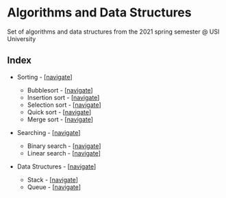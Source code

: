 # Algorithms and Data Structures

Set of algorithms and data structures from the 2021 spring semester @ USI University

## Index

- Sorting - [[navigate](https://github.com/edoriggio/algorithms-and-data-structures/tree/master/sorting)]
    - Bubblesort - [[navigate](https://github.com/edoriggio/algorithms-and-data-structures/tree/master/sorting/bubblesort.py)]
    - Insertion sort - [[navigate](https://github.com/edoriggio/algorithms-and-data-structures/tree/master/sorting/insertion_sort.py)]
    - Selection sort - [[navigate](https://github.com/edoriggio/algorithms-and-data-structures/tree/master/sorting/selection_sort.py)]
    - Quick sort - [[navigate](https://github.com/edoriggio/algorithms-and-data-structures/tree/master/sorting/quick_sort.py)]
    - Merge sort - [[navigate](https://github.com/edoriggio/algorithms-and-data-structures/tree/master/sorting/merge_sort.py)]
    <!-- - Heap sort - [[navigate](https://github.com/edoriggio/algorithms-and-data-structures/tree/master/sorting/heap_sort.py)] -->

- Searching - [[navigate](https://github.com/edoriggio/algorithms-and-data-structures/tree/master/searching)]
    - Binary search - [[navigate](https://github.com/edoriggio/algorithms-and-data-structures/tree/master/searching/binary_search.py)]
    - Linear search - [[navigate](https://github.com/edoriggio/algorithms-and-data-structures/tree/master/searching/linear_search.py)]

- Data Structures - [[navigate](https://github.com/edoriggio/algorithms-and-data-structures/tree/master/data_structures)]
    <!-- - Binary heap - [[navigate](https://github.com/edoriggio/algorithms-and-data-structures/tree/master/data_structures/binary_heap.py)] -->
    <!-- - Priority queue - [[navigate](https://github.com/edoriggio/algorithms-and-data-structures/tree/master/data_structures/priority_queue.py)] -->
    - Stack - [[navigate](https://github.com/edoriggio/algorithms-and-data-structures/tree/master/data_structures/stack.py)]
    - Queue - [[navigate](https://github.com/edoriggio/algorithms-and-data-structures/tree/master/data_structures/queue.py)]

<!-- - Miscellaneous - [[navigate](https://github.com/edoriggio/algorithms-and-data-structures/tree/master/misc)]
    - Selection - [[navigate](https://github.com/edoriggio/algorithms-and-data-structures/tree/master/misc/selection.py)]

- Graphs - [[navigate](https://github.com/edoriggio/algorithms-and-data-structures/tree/master/final/graphs)]
    - Breath First Search - [[navigate](https://github.com/edoriggio/algorithms-and-data-structures/tree/master/final/graphs/bfs.py)]
    - Depth First Search - [[navigate](https://github.com/edoriggio/algorithms-and-data-structures/tree/master/final/graphs/dfs.py)]
    
- Exercises
    - Midterm - [[navigate](https://github.com/edoriggio/algo-2021/tree/master/exercises/midterm)]
        - Exercise #1 - [[navigate](https://github.com/edoriggio/algo-2021/tree/master/exercises/midterm/%231.py)]
        - Exercise #2 - [[navigate](https://github.com/edoriggio/algo-2021/tree/master/exercises/midterm/%232.py)]
        - Exercise #3 - [[navigate](https://github.com/edoriggio/algo-2021/tree/master/exercises/midterm/%233.py)]
        - Exercise #4 - [[navigate](https://github.com/edoriggio/algo-2021/tree/master/exercises/midterm/%234.py)]
        - Exercise #5 - [[navigate](https://github.com/edoriggio/algo-2021/tree/master/exercises/midterm/%235.py)]
    - Exercise Sheet - [[navigate](https://github.com/edoriggio/algo-2021/tree/master/exercises/sheet)]
        - Exercise #2 - [[navigate](https://github.com/edoriggio/algo-2021/blob/master/exercises/sheet/%232.py)]
        - Exercise #12 - [[navigate](https://github.com/edoriggio/algo-2021/blob/master/exercises/sheet/%2312.py)]
        - Exercise #15 - [[navigate](https://github.com/edoriggio/algo-2021/blob/master/exercises/sheet/%2315.py)]
        - Exercise #22 - [[navigate](https://github.com/edoriggio/algo-2021/blob/master/exercises/sheet/%2322.py)]
        - Exercise #34 - [[navigate](https://github.com/edoriggio/algo-2021/blob/master/exercises/sheet/%2334.py)]
        - Exercise #41 - [[navigate](https://github.com/edoriggio/algo-2021/blob/master/exercises/sheet/%2341.py)]
        - Exercise #103 - [[navigate](https://github.com/edoriggio/algo-2021/blob/master/exercises/sheet/%23103.py)]
        - Exercise #124 - [[navigate](https://github.com/edoriggio/algo-2021/blob/master/exercises/sheet/%23124.py)]
        - Exercise #126 - [[navigate](https://github.com/edoriggio/algo-2021/blob/master/exercises/sheet/%23126.py)]
        - Exercise #139 - [[navigate](https://github.com/edoriggio/algo-2021/blob/master/exercises/sheet/%23139.py)]
        - Exercise #142 - [[navigate](https://github.com/edoriggio/algo-2021/blob/master/exercises/sheet/%23142.py)]
        - Exercise #143 - [[navigate](https://github.com/edoriggio/algo-2021/blob/master/exercises/sheet/%23143.py)]
        - Exercise #150 - [[navigate](https://github.com/edoriggio/algo-2021/blob/master/exercises/sheet/%23150.py)]
        - Exercise #154 - [[navigate](https://github.com/edoriggio/algo-2021/blob/master/exercises/sheet/%23154.py)]
        - Exercise #156 - [[navigate](https://github.com/edoriggio/algo-2021/blob/master/exercises/sheet/%23156.py)]
        - Exercise #159 - [[navigate](https://github.com/edoriggio/algo-2021/blob/master/exercises/sheet/%23159.py)]
        - Exercise #162 - [[navigate](https://github.com/edoriggio/algo-2021/blob/master/exercises/sheet/%23162.py)]
    - Dynamic Programming - [[navigate](http://github.com/edoriggio/algo2021/tree/master/final/dynamic)]
        - Fibonacci - [[navigate](https://github.com/edoriggio/algo-2021/blob/master/exercises/dynamic/dp_fibonacci.py)]
        - Knapsack - [[navigate](https://github.com/edoriggio/algo-2021/blob/master/exercises/dynamic/dp_knapsack.py)] -->
